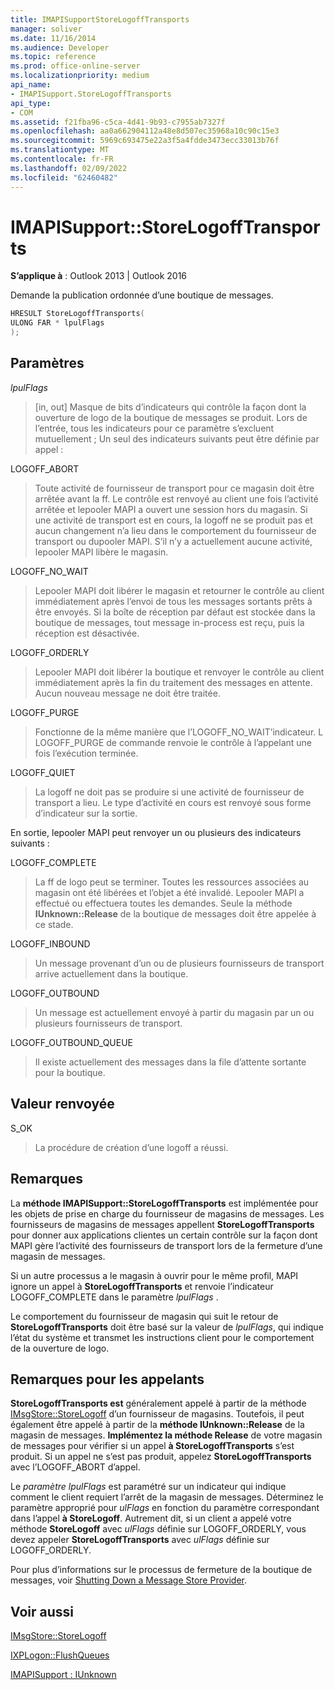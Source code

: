 ```yaml
---
title: IMAPISupportStoreLogoffTransports
manager: soliver
ms.date: 11/16/2014
ms.audience: Developer
ms.topic: reference
ms.prod: office-online-server
ms.localizationpriority: medium
api_name:
- IMAPISupport.StoreLogoffTransports
api_type:
- COM
ms.assetid: f21fba96-c5ca-4d41-9b93-c7955ab7327f
ms.openlocfilehash: aa0a662904112a48e8d507ec35968a10c90c15e3
ms.sourcegitcommit: 5969c693475e22a3f5a4fdde3473ecc33013b76f
ms.translationtype: MT
ms.contentlocale: fr-FR
ms.lasthandoff: 02/09/2022
ms.locfileid: "62460482"
---
```

# <a name="imapisupportstorelogofftransports"></a>IMAPISupport::StoreLogoffTransports
 
  
**S’applique à** : Outlook 2013 | Outlook 2016 
  
Demande la publication ordonnée d’une boutique de messages.
  
```cpp
HRESULT StoreLogoffTransports(
ULONG FAR * lpulFlags
);
```

## <a name="parameters"></a>Paramètres

 _lpulFlags_
  
> [in, out] Masque de bits d’indicateurs qui contrôle la façon dont la ouverture de logo de la boutique de messages se produit. Lors de l’entrée, tous les indicateurs pour ce paramètre s’excluent mutuellement ; Un seul des indicateurs suivants peut être définie par appel :
    
LOGOFF_ABORT 
  
> Toute activité de fournisseur de transport pour ce magasin doit être arrêtée avant la ff. Le contrôle est renvoyé au client une fois l’activité arrêtée et lepooler MAPI a ouvert une session hors du magasin. Si une activité de transport est en cours, la logoff ne se produit pas et aucun changement n’a lieu dans le comportement du fournisseur de transport ou dupooler MAPI. S’il n’y a actuellement aucune activité, lepooler MAPI libère le magasin. 
    
LOGOFF_NO_WAIT 
  
> Lepooler MAPI doit libérer le magasin et retourner le contrôle au client immédiatement après l’envoi de tous les messages sortants prêts à être envoyés. Si la boîte de réception par défaut est stockée dans la boutique de messages, tout message in-process est reçu, puis la réception est désactivée. 
    
LOGOFF_ORDERLY 
  
> Lepooler MAPI doit libérer la boutique et renvoyer le contrôle au client immédiatement après la fin du traitement des messages en attente. Aucun nouveau message ne doit être traitée. 
    
LOGOFF_PURGE 
  
> Fonctionne de la même manière que l’LOGOFF_NO_WAIT’indicateur. L LOGOFF_PURGE de commande renvoie le contrôle à l’appelant une fois l’exécution terminée. 
    
LOGOFF_QUIET 
  
> La logoff ne doit pas se produire si une activité de fournisseur de transport a lieu. Le type d’activité en cours est renvoyé sous forme d’indicateur sur la sortie.

En sortie, lepooler MAPI peut renvoyer un ou plusieurs des indicateurs suivants :
    
LOGOFF_COMPLETE 
  
> La ff de logo peut se terminer. Toutes les ressources associées au magasin ont été libérées et l’objet a été invalidé. Lepooler MAPI a effectué ou effectuera toutes les demandes. Seule la méthode **IUnknown::Release** de la boutique de messages doit être appelée à ce stade. 
    
LOGOFF_INBOUND 
  
> Un message provenant d’un ou de plusieurs fournisseurs de transport arrive actuellement dans la boutique. 
    
LOGOFF_OUTBOUND 
  
> Un message est actuellement envoyé à partir du magasin par un ou plusieurs fournisseurs de transport. 
    
LOGOFF_OUTBOUND_QUEUE 
  
> Il existe actuellement des messages dans la file d’attente sortante pour la boutique.
    
## <a name="return-value"></a>Valeur renvoyée

S_OK 
  
> La procédure de création d’une logoff a réussi.
    
## <a name="remarks"></a>Remarques

La **méthode IMAPISupport::StoreLogoffTransports** est implémentée pour les objets de prise en charge du fournisseur de magasins de messages. Les fournisseurs de magasins de messages appellent **StoreLogoffTransports** pour donner aux applications clientes un certain contrôle sur la façon dont MAPI gère l’activité des fournisseurs de transport lors de la fermeture d’une magasin de messages. 
  
Si un autre processus a le magasin à ouvrir pour le même profil, MAPI ignore un appel à **StoreLogoffTransports** et renvoie l’indicateur LOGOFF_COMPLETE dans le paramètre _lpulFlags_ . 
  
Le comportement du fournisseur de magasin qui suit le retour de **StoreLogoffTransports** doit être basé sur la valeur de  _lpulFlags_, qui indique l’état du système et transmet les instructions client pour le comportement de la ouverture de logo. 
  
## <a name="notes-to-callers"></a>Remarques pour les appelants

 **StoreLogoffTransports est** généralement appelé à partir de la méthode [IMsgStore::StoreLogoff](imsgstore-storelogoff.md) d’un fournisseur de magasins. Toutefois, il peut également être appelé à partir de la **méthode IUnknown::Release** de la magasin de messages. **Implémentez la méthode Release** de votre magasin de messages pour vérifier si un appel **à StoreLogoffTransports** s’est produit. Si un appel ne s’est pas produit, appelez **StoreLogoffTransports** avec l’LOGOFF_ABORT d’appel. 
  
Le  _paramètre lpulFlags_ est paramétré sur un indicateur qui indique comment le client requiert l’arrêt de la magasin de messages. Déterminez le paramètre approprié pour  _ulFlags_ en fonction du paramètre correspondant dans l’appel **à StoreLogoff**. Autrement dit, si un client a appelé votre méthode **StoreLogoff** avec  _ulFlags_ définie sur LOGOFF_ORDERLY, vous devez appeler **StoreLogoffTransports** avec  _ulFlags_ définie sur LOGOFF_ORDERLY. 
  
Pour plus d’informations sur le processus de fermeture de la boutique de messages, voir [Shutting Down a Message Store Provider](shutting-down-a-message-store-provider.md).
  
## <a name="see-also"></a>Voir aussi



[IMsgStore::StoreLogoff](imsgstore-storelogoff.md)
  
[IXPLogon::FlushQueues](ixplogon-flushqueues.md)
  
[IMAPISupport : IUnknown](imapisupportiunknown.md)

